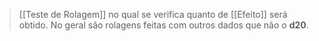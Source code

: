 > [[Teste de Rolagem]] no qual se verifica quanto de [[Efeito]] será obtido. No geral são rolagens feitas com outros dados que não o **d20**.
